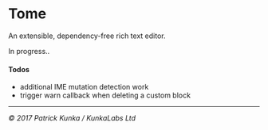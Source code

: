 # Tome
An extensible, dependency-free rich text editor.

In progress..

#### Todos

- additional IME mutation detection work
- trigger warn callback when deleting a custom block

---
*&copy; 2017 Patrick Kunka / KunkaLabs Ltd*